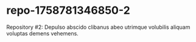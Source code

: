 # repo-1758781346850-2
Repository #2: Depulso abscido clibanus abeo utrimque volubilis aliquam voluptas demens vehemens.
